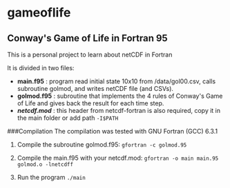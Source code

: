 # gameoflife
## Conway's Game of Life in Fortran 95
This is a personal project to learn about netCDF in Fortran

It is divided in two files: 
- **main.f95** : program read initial state 10x10 from /data/gol00.csv, calls subroutine golmod, and writes netCDF file (and CSVs).
- **golmod.f95** : subroutine that implements the 4 rules of Conway's Game of Life and gives back the result for each time step.
- **_netcdf.mod_** : this header from netcdf-fortran is also required, copy it in the main folder or add path ```-I$PATH```

###Compilation
The compilation was tested with GNU Fortran (GCC) 6.3.1

1. Compile the subroutine golmod.f95: 
```gfortran -c golmod.95```

2. Compile the main.f95 with your netcdf.mod:
```gfortran -o main main.95 golmod.o -lnetcdff```

3. Run the program
```./main```
